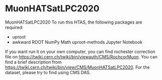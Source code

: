 # MuonHATSatLPC2020
MuonHATSatLPC2020
To run this HTAS, the following packages are required:
* uproot
* awkward
ROOT
NumPy
Math
uproot-methods
Jupyter Notebook

If you want run it on your own computer, you can find rochester correction file on https://twiki.cern.ch/twiki/bin/viewauth/CMS/RochcorMuon.
You can find a brief description from https://twiki.cern.ch/twiki/bin/view/CMS/MuonHATSatLPC2020.
For the dataset, please try to find using CMS DAS.
